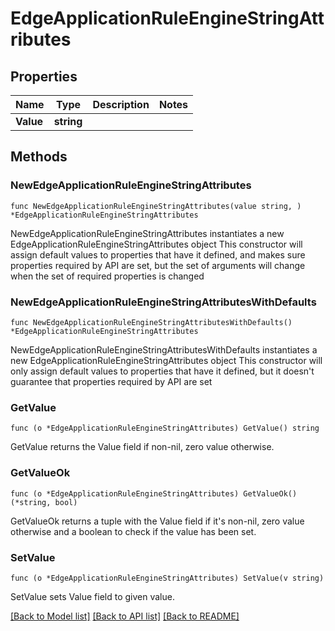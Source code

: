 # EdgeApplicationRuleEngineStringAttributes

## Properties

Name | Type | Description | Notes
------------ | ------------- | ------------- | -------------
**Value** | **string** |  | 

## Methods

### NewEdgeApplicationRuleEngineStringAttributes

`func NewEdgeApplicationRuleEngineStringAttributes(value string, ) *EdgeApplicationRuleEngineStringAttributes`

NewEdgeApplicationRuleEngineStringAttributes instantiates a new EdgeApplicationRuleEngineStringAttributes object
This constructor will assign default values to properties that have it defined,
and makes sure properties required by API are set, but the set of arguments
will change when the set of required properties is changed

### NewEdgeApplicationRuleEngineStringAttributesWithDefaults

`func NewEdgeApplicationRuleEngineStringAttributesWithDefaults() *EdgeApplicationRuleEngineStringAttributes`

NewEdgeApplicationRuleEngineStringAttributesWithDefaults instantiates a new EdgeApplicationRuleEngineStringAttributes object
This constructor will only assign default values to properties that have it defined,
but it doesn't guarantee that properties required by API are set

### GetValue

`func (o *EdgeApplicationRuleEngineStringAttributes) GetValue() string`

GetValue returns the Value field if non-nil, zero value otherwise.

### GetValueOk

`func (o *EdgeApplicationRuleEngineStringAttributes) GetValueOk() (*string, bool)`

GetValueOk returns a tuple with the Value field if it's non-nil, zero value otherwise
and a boolean to check if the value has been set.

### SetValue

`func (o *EdgeApplicationRuleEngineStringAttributes) SetValue(v string)`

SetValue sets Value field to given value.



[[Back to Model list]](../README.md#documentation-for-models) [[Back to API list]](../README.md#documentation-for-api-endpoints) [[Back to README]](../README.md)


